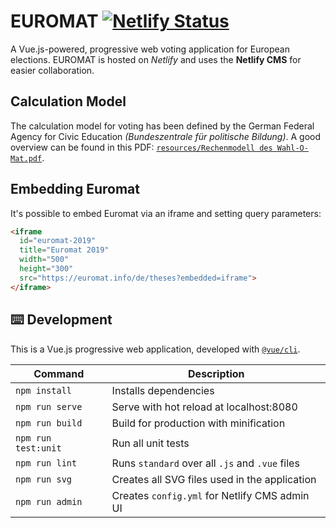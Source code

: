 # EUROMAT [![Netlify Status](https://api.netlify.com/api/v1/badges/ab25f2eb-228a-421f-b143-5c2f7affb90b/deploy-status)](https://app.netlify.com/sites/euromat/deploys)

A Vue.js-powered, progressive web voting application for European elections. EUROMAT is hosted on _Netlify_ and uses the **Netlify CMS** for easier collaboration. 

## Calculation Model

The calculation model for voting has been defined by the German Federal Agency for Civic Education _(Bundeszentrale für politische Bildung)_. A good overview can be found in this PDF: [`resources/Rechenmodell des Wahl-O-Mat.pdf`](resources/Rechenmodell%20des%20Wahl-O-Mat.pdf).

## Embedding Euromat

It's possible to embed Euromat via an iframe and setting query parameters:

```html
<iframe
  id="euromat-2019"
  title="Euromat 2019"
  width="500"
  height="300"
  src="https://euromat.info/de/theses?embedded=iframe">
</iframe>
```

## ⌨️ Development

This is a Vue.js progressive web application, developed with [`@vue/cli`](https://github.com/vuejs/vue-cli).

| Command | Description |
| ------- | ----------- |
| `npm install` | Installs dependencies |
| `npm run serve` | Serve with hot reload at localhost:8080 |
| `npm run build` | Build for production with minification |
| `npm run test:unit` | Run all unit tests |
| `npm run lint` | Runs `standard` over all `.js` and `.vue` files |
| `npm run svg` | Creates all SVG files used in the application |
| `npm run admin` | Creates `config.yml` for Netlify CMS admin UI |
